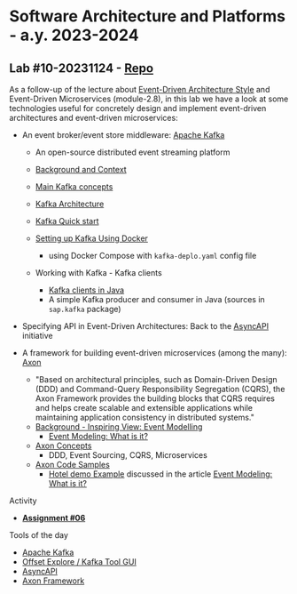 # Software Architecture and Platforms - a.y. 2023-2024

## Lab #10-20231124 - [Repo](https://github.com/pslab-unibo/sap-2023-2024.git) 

As a follow-up of the lecture about [Event-Driven Architecture Style](https://docs.google.com/document/d/1Szif1ksYavi1-AOAm5LRF2pOO-J67udhoGohd_OHwPY/edit?usp=sharing) and Event-Driven Microservices (module-2.8), in this lab we have a look at some technologies useful for concretely design and implement event-driven architectures and event-driven microservices:

- An event broker/event store middleware:  [Apache Kafka](https://kafka.apache.org/) 
    - An open-source distributed event streaming platform  
    - [Background and Context](https://developer.confluent.io/faq/apache-kafka/architecture-and-terminology/)
    - [Main Kafka concepts](https://kafka.apache.org/intro)
    - [Kafka Architecture](https://kafka.apache.org/21/documentation/streams/architecture.html)

    - [Kafka Quick start](https://kafka.apache.org/quickstart)
    - [Setting up Kafka Using Docker](https://docs.google.com/document/d/1NKq_YHRi2_VTHSShyvBsFr6BWRwryZOXNW4mHsXrtU4/edit?usp=sharing)
        - using Docker Compose with `kafka-deplo.yaml` config file
    - Working with Kafka - Kafka clients
        - [Kafka clients in Java](https://docs.confluent.io/kafka-clients/java/current/overview.html)
        - A simple Kafka producer and consumer in Java (sources in `sap.kafka` package)
      
- Specifying API in Event-Driven Architectures: Back to the [AsyncAPI](https://www.asyncapi.com/) initiative 
   
- A framework for building event-driven microservices (among the many): [Axon](https://developer.axoniq.io/axon-framework/overview)
    - "Based on architectural principles, such as Domain-Driven Design (DDD) and Command-Query Responsibility Segregation (CQRS), the Axon Framework provides the building blocks that CQRS requires and helps create scalable and extensible applications while maintaining application consistency in distributed systems."
    - [Background - Inspiring View: Event Modelling](https://eventmodeling.org/)
        - [Event Modeling: What is it?](https://eventmodeling.org/posts/what-is-event-modeling/)
    - [Axon Concepts](https://developer.axoniq.io/concepts)
        - DDD, Event Sourcing, CQRS, Microservices
    - [Axon Code Samples](https://developer.axoniq.io/code-samples) 
        - [Hotel demo Example](https://github.com/AxonIQ/hotel-demo) discussed in the article [Event Modeling: What is it?](https://eventmodeling.org/posts/what-is-event-modeling/)  


Activity 

- [**Assignment #06**](https://github.com/pslab-unibo/sap-2023-2024/blob/master/Assignments/Assignment-6-20231124.md)


Tools of the day
- [Apache Kafka](https://docs.docker.com/)
- [Offset Explore / Kafka Tool GUI](https://www.kafkatool.com/)
- [AsyncAPI](https://www.asyncapi.com/)
- [Axon Framework](https://developer.axoniq.io/axon-framework/overview)



	
	
		
		
		
		